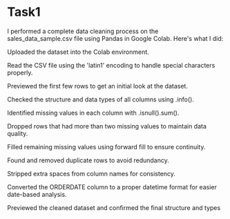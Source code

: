 # Task1


I performed a complete data cleaning process on the sales_data_sample.csv file using Pandas in Google Colab. Here's what I did:

Uploaded the dataset into the Colab environment.

Read the CSV file using the 'latin1' encoding to handle special characters properly.

Previewed the first few rows to get an initial look at the dataset.

Checked the structure and data types of all columns using .info().

Identified missing values in each column with .isnull().sum().

Dropped rows that had more than two missing values to maintain data quality.

Filled remaining missing values using forward fill to ensure continuity.

Found and removed duplicate rows to avoid redundancy.

Stripped extra spaces from column names for consistency.

Converted the ORDERDATE column to a proper datetime format for easier date-based analysis.

Previewed the cleaned dataset and confirmed the final structure and types
